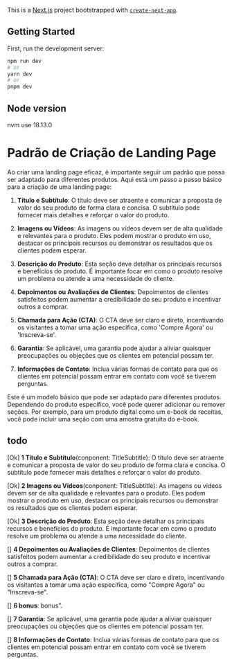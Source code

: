 This is a [Next.js](https://nextjs.org/) project bootstrapped with [`create-next-app`](https://github.com/vercel/next.js/tree/canary/packages/create-next-app).

## Getting Started

First, run the development server:

```bash
npm run dev
# or
yarn dev
# or
pnpm dev
```
## Node version
nvm use 18.13.0

# Padrão de Criação de Landing Page

Ao criar uma landing page eficaz, é importante seguir um padrão que possa ser adaptado para diferentes produtos. Aqui está um passo a passo básico para a criação de uma landing page:

1. **Título e Subtítulo**: O título deve ser atraente e comunicar a proposta de valor do seu produto de forma clara e concisa. O subtítulo pode fornecer mais detalhes e reforçar o valor do produto.

2. **Imagens ou Vídeos**: As imagens ou vídeos devem ser de alta qualidade e relevantes para o produto. Eles podem mostrar o produto em uso, destacar os principais recursos ou demonstrar os resultados que os clientes podem esperar.

3. **Descrição do Produto**: Esta seção deve detalhar os principais recursos e benefícios do produto. É importante focar em como o produto resolve um problema ou atende a uma necessidade do cliente.

4. **Depoimentos ou Avaliações de Clientes**: Depoimentos de clientes satisfeitos podem aumentar a credibilidade do seu produto e incentivar outros a comprar.

5. **Chamada para Ação (CTA)**: O CTA deve ser claro e direto, incentivando os visitantes a tomar uma ação específica, como 'Compre Agora' ou 'Inscreva-se'.

6. **Garantia**: Se aplicável, uma garantia pode ajudar a aliviar quaisquer preocupações ou objeções que os clientes em potencial possam ter.

7. **Informações de Contato**: Inclua várias formas de contato para que os clientes em potencial possam entrar em contato com você se tiverem perguntas.

Este é um modelo básico que pode ser adaptado para diferentes produtos. Dependendo do produto específico, você pode querer adicionar ou remover seções. Por exemplo, para um produto digital como um e-book de receitas, você pode incluir uma seção com uma amostra gratuita do e-book.

## todo

[Ok] **1 Título e Subtítulo**(conponent: TitleSubtitle): O título deve ser atraente e comunicar a proposta de valor do seu produto de forma clara e concisa. O subtítulo pode fornecer mais detalhes e reforçar o valor do produto.

[Ok] **2 Imagens ou Vídeos**(conponent: TitleSubtitle): As imagens ou vídeos devem ser de alta qualidade e relevantes para o produto. Eles podem mostrar o produto em uso, destacar os principais recursos ou demonstrar os resultados que os clientes podem esperar.

[Ok] **3 Descrição do Produto**: Esta seção deve detalhar os principais recursos e benefícios do produto. É importante focar em como o produto resolve um problema ou atende a uma necessidade do cliente.

[] **4 Depoimentos ou Avaliações de Clientes**: Depoimentos de clientes satisfeitos podem aumentar a credibilidade do seu produto e incentivar outros a comprar.

[] **5 Chamada para Ação (CTA)**: O CTA deve ser claro e direto, incentivando os visitantes a tomar uma ação específica, como "Compre Agora" ou "Inscreva-se".

[] **6 bonus**: bonus".

[] **7 Garantia**: Se aplicável, uma garantia pode ajudar a aliviar quaisquer preocupações ou objeções que os clientes em potencial possam ter.

[] **8 Informações de Contato**: Inclua várias formas de contato para que os clientes em potencial possam entrar em contato com você se tiverem perguntas.
